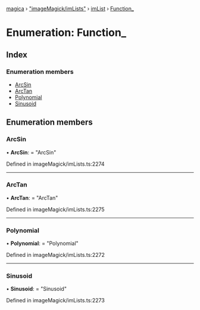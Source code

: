 [magica](../README.md) › ["imageMagick/imLists"](../modules/_imagemagick_imlists_.md) › [imList](../modules/_imagemagick_imlists_.imlist.md) › [Function_](_imagemagick_imlists_.imlist.function_.md)

# Enumeration: Function_

## Index

### Enumeration members

* [ArcSin](_imagemagick_imlists_.imlist.function_.md#arcsin)
* [ArcTan](_imagemagick_imlists_.imlist.function_.md#arctan)
* [Polynomial](_imagemagick_imlists_.imlist.function_.md#polynomial)
* [Sinusoid](_imagemagick_imlists_.imlist.function_.md#sinusoid)

## Enumeration members

###  ArcSin

• **ArcSin**: = "ArcSin"

Defined in imageMagick/imLists.ts:2274

___

###  ArcTan

• **ArcTan**: = "ArcTan"

Defined in imageMagick/imLists.ts:2275

___

###  Polynomial

• **Polynomial**: = "Polynomial"

Defined in imageMagick/imLists.ts:2272

___

###  Sinusoid

• **Sinusoid**: = "Sinusoid"

Defined in imageMagick/imLists.ts:2273
